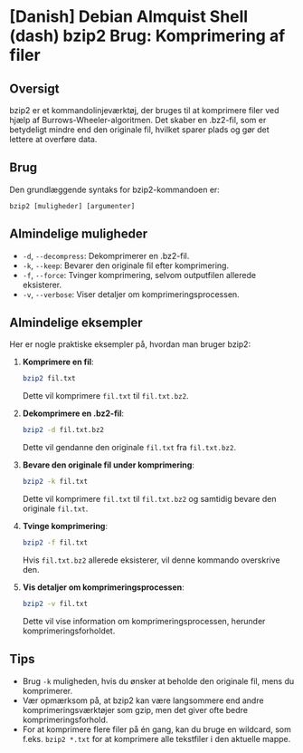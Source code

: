 # [Danish] Debian Almquist Shell (dash) bzip2 Brug: Komprimering af filer

## Oversigt
bzip2 er et kommandolinjeværktøj, der bruges til at komprimere filer ved hjælp af Burrows-Wheeler-algoritmen. Det skaber en .bz2-fil, som er betydeligt mindre end den originale fil, hvilket sparer plads og gør det lettere at overføre data.

## Brug
Den grundlæggende syntaks for bzip2-kommandoen er:

```
bzip2 [muligheder] [argumenter]
```

## Almindelige muligheder
- `-d`, `--decompress`: Dekomprimerer en .bz2-fil.
- `-k`, `--keep`: Bevarer den originale fil efter komprimering.
- `-f`, `--force`: Tvinger komprimering, selvom outputfilen allerede eksisterer.
- `-v`, `--verbose`: Viser detaljer om komprimeringsprocessen.

## Almindelige eksempler
Her er nogle praktiske eksempler på, hvordan man bruger bzip2:

1. **Komprimere en fil**:
   ```bash
   bzip2 fil.txt
   ```
   Dette vil komprimere `fil.txt` til `fil.txt.bz2`.

2. **Dekomprimere en .bz2-fil**:
   ```bash
   bzip2 -d fil.txt.bz2
   ```
   Dette vil gendanne den originale `fil.txt` fra `fil.txt.bz2`.

3. **Bevare den originale fil under komprimering**:
   ```bash
   bzip2 -k fil.txt
   ```
   Dette vil komprimere `fil.txt` til `fil.txt.bz2` og samtidig bevare den originale `fil.txt`.

4. **Tvinge komprimering**:
   ```bash
   bzip2 -f fil.txt
   ```
   Hvis `fil.txt.bz2` allerede eksisterer, vil denne kommando overskrive den.

5. **Vis detaljer om komprimeringsprocessen**:
   ```bash
   bzip2 -v fil.txt
   ```
   Dette vil vise information om komprimeringsprocessen, herunder komprimeringsforholdet.

## Tips
- Brug `-k` muligheden, hvis du ønsker at beholde den originale fil, mens du komprimerer.
- Vær opmærksom på, at bzip2 kan være langsommere end andre komprimeringsværktøjer som gzip, men det giver ofte bedre komprimeringsforhold.
- For at komprimere flere filer på én gang, kan du bruge en wildcard, som f.eks. `bzip2 *.txt` for at komprimere alle tekstfiler i den aktuelle mappe.